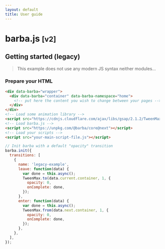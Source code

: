 ```yaml
---
layout: default
title: User guide
---
```


# barba.js <small>[v2]</small>

## Getting started (legacy)

> This example does not use any modern JS syntax neither modules…

### Prepare your HTML

```html
<div data-barba="wrapper">
  <div data-barba="container" data-barba-namespace="home">
    <!-- put here the content you wish to change between your pages -->
  </div>
</div>
<!-- Load some animation library -->
<script src="https://cdnjs.cloudflare.com/ajax/libs/gsap/2.1.2/TweenMax.min.js"></script>
<!-- Load barba.js -->
<script src="https://unpkg.com/@barba/core@next"></script>
<!-- Load your scripts -->
<script src="your-main-script-file.js"></script>
```

```js
// Init barba with a default "opacity" transition
barba.init({
  transitions: [
    {
      name: 'legacy-example',
      leave: function(data) {
        var done = this.async();
        TweenMax.to(data.current.container, 1, {
          opacity: 0,
          onComplete: done,
        });
      },
      enter: function(data) {
        var done = this.async();
        TweenMax.from(data.next.container, 1, {
          opacity: 0,
          onComplete: done,
        });
      },
    },
  ],
});
```
